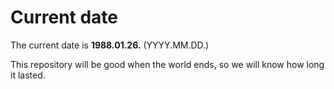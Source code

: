 # Current date

The current date is **1988.01.26.** (YYYY.MM.DD.)

This repository will be good when the world ends, so we will know how long it lasted.